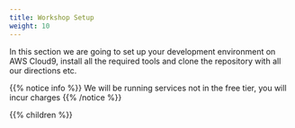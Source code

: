 ```yaml
---
title: Workshop Setup
weight: 10
---
```


In this section we are going to set up your development environment on AWS Cloud9, install all the required tools and
clone the repository with all our directions etc.

{{% notice info %}}
We will be running services not in the free tier, you will incur charges
{{% /notice %}}

{{% children  %}}
